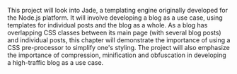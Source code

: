 This project will look into Jade, a templating engine originally developed for the Node.js platform. It will involve developing a blog as a use case, using templates for individual posts and the blog as a whole. As a blog has overlapping CSS classes between its main page (with several blog posts) and individual posts, this chapter will demonstrate the importance of using a CSS pre-processor to simplify one's styling. The project will also emphasize the importance of compression, minification and obfuscation in developing a high-traffic blog as a use case.

